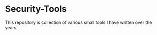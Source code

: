 # Security-Tools
This repository is collection of various small tools I have written over the years. 
